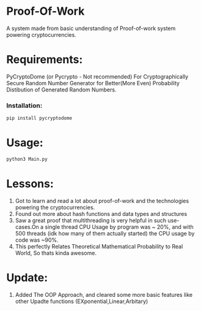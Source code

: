 # Proof-Of-Work
A system made from basic understanding of Proof-of-work system powering cryptocurrencies.

# Requirements:
PyCryptoDome (or Pycrypto - Not recommended) For Cryptographically Secure Random Number Generator for Better(More Even) Probability Distibution of Generated Random Numbers.

### Installation:
```bash
pip install pycryptodome
```

# Usage:
```bash
python3 Main.py
```
# Lessons:
1. Got to learn and read a lot about proof-of-work and the technologies powering the cryptocurrencies.
2. Found out more about hash functions and data types and structures
3. Saw a great proof that multithreading is very helpful in such use-cases.On a single thread CPU Usage by program was ~ 20%, and with 500 threads (idk how many of them actually started) the CPU usage by code was ~90%.
4. This perfectly Relates Theoretical Mathematical Probability to Real World, So thats kinda awesome.

# Update:
1. Added The OOP Approach, and cleared some more basic features like other Upadte functions (EXponential,Linear,Arbitary)
